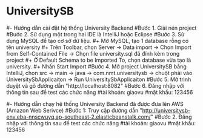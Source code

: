 # UniversitySB
#- Hướng dẫn cài đặt hệ thống University Backend
#Bước 1. Giải nén project
#Bước 2. Sử dụng một trong hai IDE là IntelliJ hoặc Eclipse
#Bước 3. Sử dụng MySQL để tạo cơ sở dữ liệu.
#+ Mở MySQL, tạo 1 database rỗng có tên university
#+ Trên Toolbar, chọn Server -> Data import -> Chọn Import from Self-Contained File -> Chọn file university.sql đã đính kèm trong project
#+ Ở Default Schema to be Imported To, chọn database vừa tạo là university.
#+ Nhấn Start Import
#Bước 4. Mở project UniversitySB bằng IntelliJ, chọn src -> main -> java -> com.nmt.universitysb 
-> chuột phải vào UniversitySbApplicaiton -> Run UniversitySbApplicaiton
#Bước 5. Mở trình duyệt và gõ đường dẫn "http://localhost:8082"
#Bước 6. Đăng nhập với thông tin sau để test các chức năng
#tài khoản: giaovu
#mật khẩu: 123456

#- Hướng dẫn chạy hệ thống University Backend đã được đưa lên AWS (Amazon Web Serivce)
#Bước 1: Truy cập đường dẫn "http://universitysb-env.eba-nnscwuyq.ap-southeast-2.elasticbeanstalk.com/"
#Bước 2. Đăng nhập với thông tin sau để test các chức năng
#tài khoản: giaovu
#mật khẩu: 123456